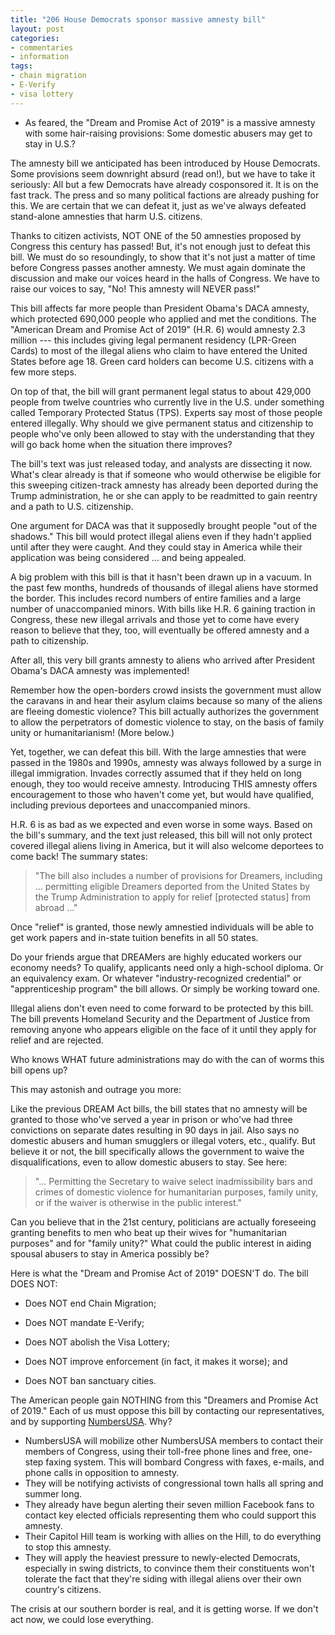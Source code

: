 ```yaml
---
title: "206 House Democrats sponsor massive amnesty bill"
layout: post
categories:
- commentaries
- information
tags:
- chain migration
- E-Verify
- visa lottery
---
```


- As feared, the "Dream and Promise Act of 2019" is a massive amnesty with some hair-raising provisions: Some domestic abusers may get to stay in U.S.?

The amnesty bill we anticipated has been introduced by House Democrats. Some provisions seem downright absurd (read on!), but we have to take it seriously: All but a few Democrats have already cosponsored it. It is on the fast track. The press and so many political factions are already pushing for this. We are certain that we can defeat it, just as we've always defeated stand-alone amnesties that harm U.S. citizens.

Thanks to citizen activists, NOT ONE of the 50 amnesties proposed by Congress this century has passed! But, it's not enough just to defeat this bill. We must do so resoundingly, to show that it's not just a matter of time before Congress passes another amnesty. We must again dominate the discussion and make our voices heard in the halls of Congress. We have to raise our voices to say, "No! This amnesty will NEVER pass!"

This bill affects far more people than President Obama's DACA amnesty, which protected 690,000 people who applied and met the conditions. The "American Dream and Promise Act of 2019" (H.R. 6) would amnesty 2.3 million --- this includes giving legal permanent residency (LPR-Green Cards) to most of the illegal aliens who claim to have entered the United States before age 18. Green card holders can become U.S. citizens with a few more steps.

On top of that, the bill will grant permanent legal status to about 429,000 people from twelve countries who currently live in the U.S. under something called Temporary Protected Status (TPS). Experts say most of those people entered illegally. Why should we give permanent status and citizenship to people who've only been allowed to stay with the understanding that they will go back home when the situation there improves?

The bill's text was just released today, and analysts are dissecting it now. What's clear already is that if someone who would otherwise be eligible for this sweeping citizen-track amnesty has already been deported during the Trump administration, he or she can apply to be readmitted to gain reentry and a path to U.S. citizenship.

One argument for DACA was that it supposedly brought people "out of the shadows." This bill would protect illegal aliens even if they hadn't applied until after they were caught. And they could stay in America while their application was being considered ... and being appealed.

A big problem with this bill is that it hasn't been drawn up in a vacuum. In the past few months, hundreds of thousands of illegal aliens have stormed the border. This includes record numbers of entire families and a large number of unaccompanied minors. With bills like H.R. 6 gaining traction in Congress, these new illegal arrivals and those yet to come have every reason to believe that they, too, will eventually be offered amnesty and a path to citizenship.

After all, this very bill grants amnesty to aliens who arrived after President Obama's DACA amnesty was implemented!

Remember how the open-borders crowd insists the government must allow the caravans in and hear their asylum claims because so many of the aliens are fleeing domestic violence? This bill actually authorizes the government to allow the perpetrators of domestic violence to stay, on the basis of family unity or humanitarianism! (More below.)

Yet, together, we can defeat this bill. With the large amnesties that were passed in the 1980s and 1990s, amnesty was always followed by a surge in illegal immigration. Invades correctly assumed that if they held on long enough, they too would receive amnesty. Introducing THIS amnesty offers encouragement to those who haven't come yet, but would have qualified, including previous deportees and unaccompanied minors.

H.R. 6 is as bad as we expected and even worse in some ways. Based on the bill's summary, and the text just released, this bill will not only protect covered illegal aliens living in America, but it will also welcome deportees to come back! The summary states:

> "The bill also includes a number of provisions for Dreamers, including ... permitting eligible Dreamers deported from the United States by the Trump Administration to apply for relief \[protected status\] from abroad ..."

Once "relief" is granted, those newly amnestied individuals will be able to get work papers and in-state tuition benefits in all 50 states.

Do your friends argue that DREAMers are highly educated workers our economy needs? To qualify, applicants need only a high-school diploma. Or an equivalency exam. Or whatever "industry-recognized credential" or "apprenticeship program" the bill allows. Or simply be working toward one.

Illegal aliens don't even need to come forward to be protected by this bill. The bill prevents Homeland Security and the Department of Justice from removing anyone who appears eligible on the face of it until they apply for relief and are rejected.

Who knows WHAT future administrations may do with the can of worms this bill opens up?

This may astonish and outrage you more:

 Like the previous DREAM Act bills, the bill states that no amnesty will be granted to those who've served a year in prison or who've had three convictions on separate dates resulting in 90 days in jail. Also says no domestic abusers and human smugglers or illegal voters, etc., qualify. But believe it or not, the bill specifically allows the government to waive the disqualifications, even to allow domestic abusers to stay. See here:

> "... Permitting the Secretary to waive select inadmissibility bars and crimes of domestic violence for humanitarian purposes, family unity, or if the waiver is otherwise in the public interest."

Can you believe that in the 21st century, politicians are actually foreseeing granting benefits to men who beat up their wives for "humanitarian purposes" and for "family unity?" What could the public interest in aiding spousal abusers to stay in America possibly be?

Here is what the "Dream and Promise Act of 2019" DOESN'T do. The bill DOES NOT:

- Does NOT end Chain Migration;

- Does NOT mandate E-Verify;

- Does NOT abolish the Visa Lottery;

- Does NOT improve enforcement (in fact, it makes it worse); and

- Does NOT ban sanctuary cities.

The American people gain NOTHING from this "Dreamers and Promise Act of 2019." Each of us must oppose this bill by contacting our representatives, and by supporting [NumbersUSA](https://www.numbersusa.com/donate). Why?

- NumbersUSA will mobilize other NumbersUSA members to contact their members of Congress, using their toll-free phone lines and free, one-step faxing system. This will bombard Congress with faxes, e-mails, and phone calls in opposition to amnesty.
- They will be notifying activists of congressional town halls all spring and summer long.
- They already have begun alerting their seven million Facebook fans to contact key elected officials representing them who could support this amnesty.
- Their Capitol Hill team is working with allies on the Hill, to do everything to stop this amnesty.
- They will apply the heaviest pressure to newly-elected Democrats, especially in swing districts, to convince them their constituents won't tolerate the fact that they're siding with illegal aliens over their own country's citizens.

The crisis at our southern border is real, and it is getting worse. If we don't act now, we could lose everything.
